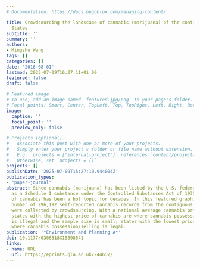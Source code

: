 ```yaml
---
# Documentation: https://docs.hugoblox.com/managing-content/

title: Crowdsourcing the landscape of cannabis (marijuana) of the contiguous United
  States
subtitle: ''
summary: ''
authors:
- Mingshu Wang
tags: []
categories: []
date: '2016-08-01'
lastmod: 2025-07-09T16:27:11+01:00
featured: false
draft: false

# Featured image
# To use, add an image named `featured.jpg/png` to your page's folder.
# Focal points: Smart, Center, TopLeft, Top, TopRight, Left, Right, BottomLeft, Bottom, BottomRight.
image:
  caption: ''
  focal_point: ''
  preview_only: false

# Projects (optional).
#   Associate this post with one or more of your projects.
#   Simply enter your project's folder or file name without extension.
#   E.g. `projects = ["internal-project"]` references `content/project/deep-learning/index.md`.
#   Otherwise, set `projects = []`.
projects: []
publishDate: '2025-07-09T15:27:10.944004Z'
publication_types:
- "paper-journal"
abstract: Since cannabis (marijuana) has been listed by the U.S. federal government
  as a Schedule I substance under the Controlled Substances Act of 1970, legalization
  of cannabis has been a hot topic for decades. In this featured graphic, a total
  number of 296,192 self-reported cannabis records from the contiguous United States
  were collected by crowdsourcing. With a national average cannabis price of 284 USD/oz.,
  states with the highest price of cannabis are where cannabis possession/selling
  is illegal and the sample size is small; states with the lowest price of cannabis
  where cannabis possession/selling is legal.
publication: '*Environment and Planning A*'
doi: 10.1177/0308518X15598541
links:
- name: URL
  url: https://eprints.gla.ac.uk/244657/
---
```

